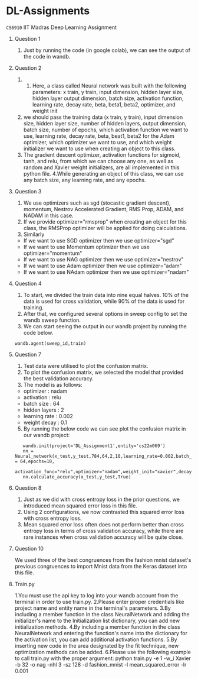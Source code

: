# DL-Assignments
`CS6910` IIT Madras Deep Learning Assignment

1. Question 1
    1. Just by running the code (in google colab), we can see the output of the code in wandb.

2. Question 2
    1. 1. Here, a class called Neural network was built with the following parameters: x train, y train, input dimension, hidden layer size, hidden layer output dimension, batch size, activation function, learning rate, decay rate, beta, beta1, beta2, optimizer, and weight init
    2. we should pass the training data (x train, y train), input dimension size, hidden layer size, number of hidden layers, output dimension, batch size, number of epochs, which activation function we want to use, learning rate, decay rate, beta, beat1, beta2 for the Adam optimizer, which optimizer we want to use, and which weight initializer we want to use when creating an object to this class.
    3. The gradient descent optimizer, activation functions for sigmoid, tanh, and relu, from which we can choose any one, as well as random and Xavier weight initializers, are all implemented in this python file.
    4.While generating an object of this class, we can use any batch size, any learning rate, and any epochs.

3. Question 3
    1. We use optimizers such as sgd (stocastic gradient descent), momentum, Nestrov Accelerated Gradient, RMS Prop, ADAM, and NADAM in this case.
    2.  If we provide optimizer="rmsprop" when creating an object for this class, the RMSProp optimizer will be applied for doing calculations.
    3. Similarly 
      * If we want to use SGD optimizer then we use optimizer="sgd"
      * If we want to use Momentum optimizer then we use optimizer="momentum"
      * If we want to use NAG optimizer then we use optimizer="nestrov"
      * If we want to use Adam optimizer then we use optimizer="adam"
      * If we want to use NAdam optimizer then we use optimizer="nadam"
    
 4. Question 4
    1. To start, we divided the train data into nine equal halves. 10% of the data is used for cross validation, while 90% of the data is used for training.
    2. After that, we configured several options in sweep config to set the wandb sweep function.
    3. We can start seeing the output in our wandb project by running the code below.
    ```
    wandb.agent(sweep_id,train)
    ```
 
 5. Question 7
    1. Test data were utilised to plot the confusion matrix.
    2. To plot the confusion matrix, we selected the model that provided the best validation accuracy.
    3. The model is as follows:
      - optimizer : nadam
	  - activation : relu
	  - batch size : 64
	  - hidden layers : 2 
	  - learning rate : 0.002
	  - weight decay : 0.1
    5. By running the below code we can see plot the confusion matrix in our wandb project:
    ```
       wandb.init(project='DL_Assignment1',entity='cs22m069')
       nn = Neural_network(x_test,y_test,784,64,2,10,learning_rate=0.002,batch_size = 64,epochs=10,
                    activation_func="relu",optimizer="nadam",weight_init="xavier",decay_rate=0.1)
       nn.calculate_accuracy(x_test,y_test,True)
    ```

6. Question 8
    1. Just as we did with cross entropy loss in the prior questions, we introduced mean squared error loss in this file.
    2. Using 2 configurations, we now contrasted this squared error loss with cross entropy loss.
    3. Mean squared error loss often does not perform better than cross entropy loss in terms of cross validation accuracy, while there are rare instances when cross         validation  accuracy will be quite close.


7. Question 10

	We used three of the best congruences from the fashion mnist dataset's previous congruences to import Mnist data from the Keras dataset into this file.
8. Train.py

	1.You must use the api key to log into your wandb account from the terminal in order to use train.py.
	2.Please enter proper credentials like project name and entity name in the terminal's parameters.
	3.By including a member function in the class NeuralNetwork and adding the initializer's name to the Initialization list dictionary, you can add new initialization methods.
	4.By including a member function in the class NeuralNetwork and entering the function's name into the dictionary for the activation list, you can add additional activation functions.
	5.By inserting new code in the area designated by the fit technique, new optimization methods can be added.
	6.Please use the following example to call train.py with the proper argument:
		python train.py -e 1 -w_i Xavier -b 32 -o nag -nhl 3 -sz 128 -d fashion_mnist -l mean_squared_error -lr 0.001


